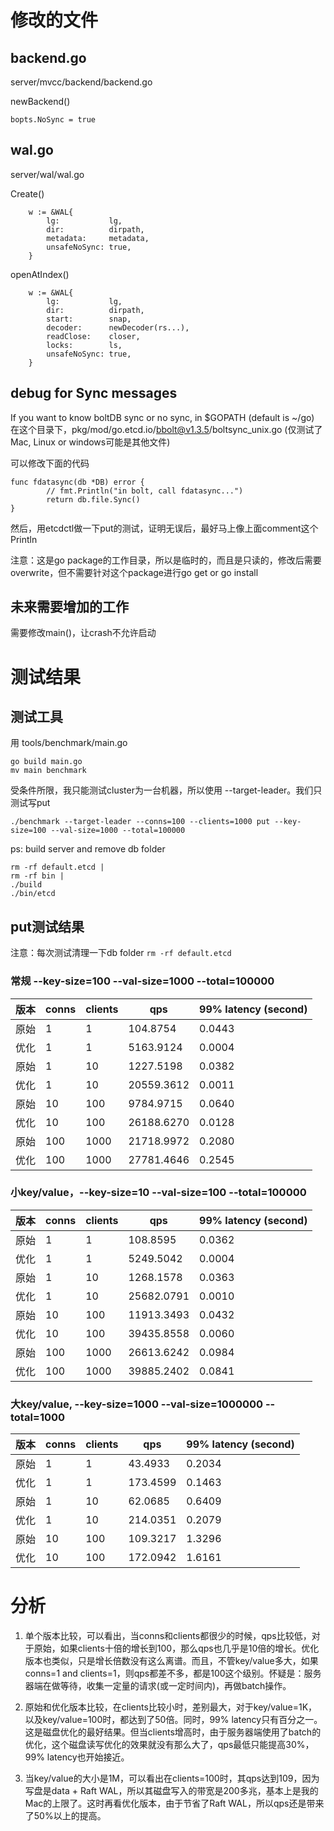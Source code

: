 # 修改的文件

## backend.go

server/mvcc/backend/backend.go

newBackend()
```
bopts.NoSync = true
```

## wal.go

server/wal/wal.go

Create()
```
	w := &WAL{
		lg:           lg,
		dir:          dirpath,
		metadata:     metadata,
		unsafeNoSync: true,
	}
```

openAtIndex()
```
	w := &WAL{
		lg:           lg,
		dir:          dirpath,
		start:        snap,
		decoder:      newDecoder(rs...),
		readClose:    closer,
		locks:        ls,
		unsafeNoSync: true,
	}
```

## debug for Sync messages

If you want to know boltDB sync or no sync, in $GOPATH (default is ~/go)
在这个目录下，pkg/mod/go.etcd.io/bbolt@v1.3.5/boltsync_unix.go (仅测试了Mac, Linux or windows可能是其他文件)

可以修改下面的代码
```
func fdatasync(db *DB) error {
        // fmt.Println("in bolt, call fdatasync...")
        return db.file.Sync()
}
```

然后，用etcdctl做一下put的测试，证明无误后，最好马上像上面comment这个Println

注意：这是go package的工作目录，所以是临时的，而且是只读的，修改后需要overwrite，但不需要针对这个package进行go get or go install

## 未来需要增加的工作

需要修改main()，让crash不允许启动

# 测试结果

## 测试工具

用 tools/benchmark/main.go

```
go build main.go
mv main benchmark
```

受条件所限，我只能测试cluster为一台机器，所以使用 --target-leader。我们只测试写put

```
./benchmark --target-leader --conns=100 --clients=1000 put --key-size=100 --val-size=1000 --total=100000
```

ps: build server and remove db folder
```
rm -rf default.etcd |
rm -rf bin |
./build 
./bin/etcd
```

## put测试结果

注意：每次测试清理一下db folder ```rm -rf default.etcd```

### 常规 --key-size=100 --val-size=1000 --total=100000

| 版本 | conns | clients | qps | 99% latency (second) |
| -- | -- | -- | -- | -- |
| 原始 | 1 | 1 | 104.8754 | 0.0443 |
| 优化 | 1 | 1 | 5163.9124 | 0.0004 |
| 原始 | 1 | 10 | 1227.5198 | 0.0382 |
| 优化 | 1 | 10 | 20559.3612 | 0.0011 |
| 原始 | 10 | 100 | 9784.9715 | 0.0640 |
| 优化 | 10 | 100 | 26188.6270 | 0.0128 |
| 原始 | 100 | 1000 | 21718.9972 | 0.2080 |
| 优化 | 100 | 1000 | 27781.4646 | 0.2545 |

### 小key/value，--key-size=10 --val-size=100 --total=100000

| 版本 | conns | clients | qps | 99% latency (second) |
| -- | -- | -- | -- | -- |
| 原始 | 1 | 1 | 108.8595 | 0.0362 |
| 优化 | 1 | 1 | 5249.5042 | 0.0004 |
| 原始 | 1 | 10 | 1268.1578 | 0.0363 |
| 优化 | 1 | 10 | 25682.0791 | 0.0010 |
| 原始 | 10 | 100 | 11913.3493 | 0.0432 |
| 优化 | 10 | 100 | 39435.8558 | 0.0060 |
| 原始 | 100 | 1000 | 26613.6242 | 0.0984 |
| 优化 | 100 | 1000 | 39885.2402 | 0.0841 |

### 大key/value, --key-size=1000 --val-size=1000000 --total=1000

| 版本 | conns | clients | qps | 99% latency (second) |
| -- | -- | -- | -- | -- |
| 原始 | 1 | 1 | 43.4933 | 0.2034 |
| 优化 | 1 | 1 | 173.4599 | 0.1463 |
| 原始 | 1 | 10 | 62.0685 | 0.6409 |
| 优化 | 1 | 10 | 214.0351 | 0.2079 |
| 原始 | 10 | 100 | 109.3217 | 1.3296 |
| 优化 | 10 | 100 | 172.0942 | 1.6161 |

# 分析

1. 单个版本比较，可以看出，当conns和clients都很少的时候，qps比较低，对于原始，如果clients十倍的增长到100，那么qps也几乎是10倍的增长。优化版本也类似，只是增长倍数没有这么离谱。而且，不管key/value多大，如果conns=1 and clients=1，则qps都差不多，都是100这个级别。怀疑是：服务器端在做等待，收集一定量的请求(或一定时间内)，再做batch操作。

2. 原始和优化版本比较，在clients比较小时，差别最大，对于key/value=1K，以及key/value=100时，都达到了50倍。同时，99% latency只有百分之一。这是磁盘优化的最好结果。但当clients增高时，由于服务器端使用了batch的优化，这个磁盘读写优化的效果就没有那么大了，qps最低只能提高30%，99% latency也开始接近。

3. 当key/value的大小是1M，可以看出在clients=100时，其qps达到109，因为写盘是data + Raft WAL，所以其磁盘写入的带宽是200多兆，基本上是我的Mac的上限了。这时再看优化版本，由于节省了Raft WAL，所以qps还是带来了50%以上的提高。